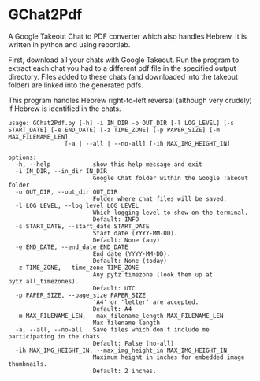 # GChat2Pdf
A Google Takeout Chat to PDF converter which also handles Hebrew.
It is written in python and using reportlab.

First, download all your chats with Google Takeout.
Run the program to extract each chat you had to a different pdf file in the specified output directory.
Files added to these chats (and downloaded into the takeout folder) are linked into the generated pdfs.

This program handles Hebrew right-to-left reversal (although very crudely) if Hebrew is identified in the chats.


    usage: GChat2Pdf.py [-h] -i IN_DIR -o OUT_DIR [-l LOG_LEVEL] [-s START_DATE] [-e END_DATE] [-z TIME_ZONE] [-p PAPER_SIZE] [-m MAX_FILENAME_LEN]  
                    [-a | --all | --no-all] [-ih MAX_IMG_HEIGHT_IN]  

    options:  
      -h, --help            show this help message and exit  
      -i IN_DIR, --in_dir IN_DIR  
                            Google Chat folder within the Google Takeout folder  
      -o OUT_DIR, --out_dir OUT_DIR  
                            Folder where chat files will be saved.  
      -l LOG_LEVEL, --log_level LOG_LEVEL
                            Which logging level to show on the terminal.
                            Default: INFO
      -s START_DATE, --start_date START_DATE  
                            Start date (YYYY-MM-DD). 
                            Default: None (any)
      -e END_DATE, --end_date END_DATE  
                            End date (YYYY-MM-DD).  
                            Default: None (today)
      -z TIME_ZONE, --time_zone TIME_ZONE  
                            Any pytz timezone (look them up at pytz.all_timezones).
                            Default: UTC
      -p PAPER_SIZE, --page_size PAPER_SIZE  
                            'A4' or 'letter' are accepted.  
                            Default: A4
      -m MAX_FILENAME_LEN, --max_filename_length MAX_FILENAME_LEN  
                            Max filename length  
      -a, --all, --no-all   Save files which don't include me participating in the chats.  
                            Default: False (no-all)
      -ih MAX_IMG_HEIGHT_IN, --max_img_height_in MAX_IMG_HEIGHT_IN  
                            Maximum height in inches for embedded image thumbnails.  
                            Default: 2 inches.
